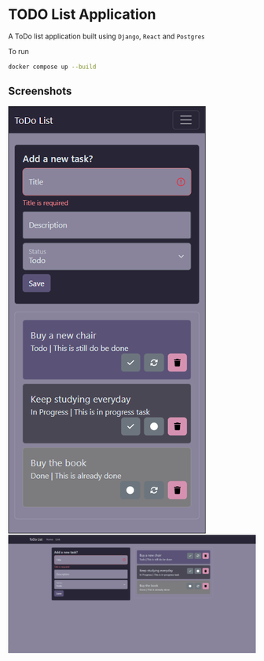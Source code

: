 # TODO List Application

A ToDo list application built using `Django`, `React` and `Postgres`

To run 

``` bash
docker compose up --build
```

## Screenshots

![Alt text](docs/ss-1.png)
![Alt text](docs/ss-2.png)
